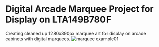 <h1>Digital Arcade Marquee Project for Display on LTA149B780F</h1>
<p>Creating cleaned up 1280x390px marquee art for display on arcade cabinets with digital marquees.
  <img src="/losernator/PieMarquee2/raw/main/piemarquee01.jpg" alt="marquee example01" style="max-width:100%;">
<img src="jdotfite/DigitalArcadeMarqueeProject-1280x390/main/digital_marquee_ex.jpg" style="max-width: 100%; height: auto;" alt="Justin Fite Arcade Cabinets>
